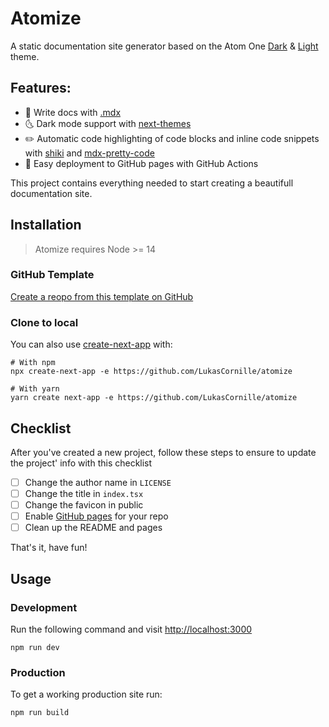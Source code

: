 # Atomize

A static documentation site generator based on the Atom One [Dark](https://github.com/atom/atom/tree/master/packages/one-dark-ui) & [Light](https://github.com/atom/atom/tree/master/packages/one-light-ui) theme.

## Features:

- 📃 Write docs with [.mdx](https://mdxjs.com/)
- 🌜 Dark mode support with [next-themes](https://github.com/pacocoursey/next-themes)
- ✏️ Automatic code highlighting of code blocks and inline code snippets with [shiki](https://github.com/shikijs/shiki) and [mdx-pretty-code](https://github.com/atomiks/mdx-pretty-code)
- 🚢 Easy deployment to GitHub pages with GitHub Actions

This project contains everything needed to start creating a beautifull documentation site.

## Installation

> Atomize requires Node >= 14

### GitHub Template

[Create a reopo from this template on GitHub](https://github.com/LukasCornille/atomize/generate)

### Clone to local

You can also use [create-next-app](https://nextjs.org/docs/api-reference/create-next-app) with:

```shell
# With npm
npx create-next-app -e https://github.com/LukasCornille/atomize

# With yarn
yarn create next-app -e https://github.com/LukasCornille/atomize
```

## Checklist

After you've created a new project, follow these steps to ensure to update the project' info with this checklist

- [ ] Change the author name in `LICENSE`
- [ ] Change the title in `index.tsx`
- [ ] Change the favicon in public
- [ ] Enable [GitHub pages](https://docs.github.com/en/pages/quickstart) for your repo
- [ ] Clean up the README and pages

That's it, have fun!

## Usage

### Development

Run the following command and visit [http://localhost:3000](http://localhost:3000)

```shell
npm run dev
```

### Production

To get a working production site run:

```shell
npm run build
```
